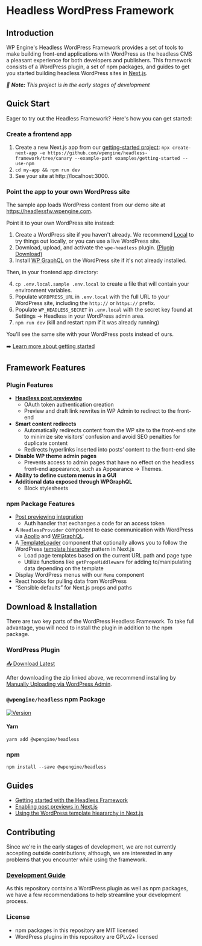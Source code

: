 # Headless WordPress Framework

## Introduction

WP Engine's Headless WordPress Framework provides a set of tools to make building front-end applications with WordPress as the headless CMS a pleasant experience for both developers and publishers. This framework consists of a WordPress plugin, a set of npm packages, and guides to get you started building headless WordPress sites in [Next.js](https://nextjs.org/).

_🚧 **Note:** This project is in the early stages of development_


## Quick Start

Eager to try out the Headless Framework? Here's how you can get started:

### Create a frontend app

1. Create a new Next.js app from our [getting-started project](https://github.com/wpengine/headless-framework/tree/canary/examples/getting-started): `npx create-next-app -e https://github.com/wpengine/headless-framework/tree/canary --example-path examples/getting-started --use-npm`
2. `cd my-app && npm run dev`
3. See your site at http://localhost:3000.

### Point the app to your own WordPress site

The sample app loads WordPress content from our demo site at https://headlessfw.wpengine.com.

Point it to your own WordPress site instead:

1. Create a WordPress site if you haven't already. We recommend [Local](https://localwp.com/) to try things out locally, or you can use a live WordPress site.
2. Download, upload, and activate the `wpe-headless` plugin. [(Plugin Download)](https://wp-product-info.wpesvc.net/v1/plugins/wpe-headless?download)
3. Install [WP GraphQL](https://wordpress.org/plugins/wp-graphql/) on the WordPress site if it's not already installed.

Then, in your frontend app directory:

4. `cp .env.local.sample .env.local` to create a file that will contain your environment variables.
5. Populate `WORDPRESS_URL` in `.env.local` with the full URL to your WordPress site, including the `http://` or `https://` prefix.
6. Populate `WP_HEADLESS_SECRET` in `.env.local` with the secret key found at Settings → Headless in your WordPress admin area.
6. `npm run dev` (kill and restart npm if it was already running)

You'll see the same site with your WordPress posts instead of ours.

➡️ [Learn more about getting started](/docs/getting-started/)

## Framework Features

### Plugin Features

- **[Headless post previewing](/docs/previews/README.md)**
  - OAuth token authentication creation
  - Preview and draft link rewrites in WP Admin to redirect to the front-end
- **Smart content redirects**
  - Automatically redirects content from the WP site to the front-end site to minimize site visitors’ confusion and avoid SEO penalties for duplicate content
  - Redirects hyperlinks inserted into posts’ content to the front-end site
- **Disable WP theme admin pages**
  - Prevents access to admin pages that have no effect on the headless front-end appearance, such as Appearance → Themes.
- **Ability to define custom menus in a GUI**
- **Additional data exposed through WPGraphQL**
  - Block stylesheets

### npm Package Features
- [Post previewing integration](/docs/previews/README.md)
  - Auth handler that exchanges a code for an access token
- A `HeadlessProvider` component to ease communication with WordPress via [Apollo](https://www.apollographql.com/) and [WPGraphQL](https://www.wpgraphql.com/).
- A [TemplateLoader](/docs/templating/README.md) component that optionally allows you to follow the WordPress [template hierarchy](https://developer.wordpress.org/themes/basics/template-hierarchy/) pattern in Next.js
  - Load page templates based on the current URL path and page type
  - Utilize functions like `getPropsMiddleware` for adding to/manipulating data depending on the template
- Display WordPress menus with our `Menu` component
- React hooks for pulling data from WordPress
- “Sensible defaults” for Next.js props and paths

## Download & Installation

There are two key parts of the WordPress Headless Framework. To take full advantage, you will need to install the plugin in addition to the npm package.

### WordPress Plugin

[📥 Download Latest](https://wp-product-info.wpesvc.net/v1/plugins/wpe-headless?download)

After downloading the zip linked above, we recommend installing by [Manually Uploading via WordPress Admin](https://wordpress.org/support/article/managing-plugins/#manual-upload-via-wordpress-admin).

### `@wpengine/headless` npm Package

[![Version](https://img.shields.io/npm/v/@wpengine/headless.svg)](https://npmjs.org/package/@wpengine/headless)

#### Yarn

```shell
yarn add @wpengine/headless
```

### npm

```shell
npm install --save @wpengine/headless
```

## Guides

* [Getting started with the Headless Framework](/docs/getting-started/README.md)
* [Enabling post previews in Next.js](/docs/previews/README.md)
* [Using the WordPress template hieararchy in Next.js](/docs/previews/README.md)

## Contributing

Since we're in the early stages of development, we are not currently accepting outside contributions; although, we are
interested in any problems that you encounter while using the framework.

### [Development Guide](/docs/DEVELOPMENT.md)

As this repository contains a WordPress plugin as well as npm packages, we have a few recommendations to help
streamline your development process.

### License

* npm packages in this repository are MIT licensed
* WordPress plugins in this repository are GPLv2+ licensed
